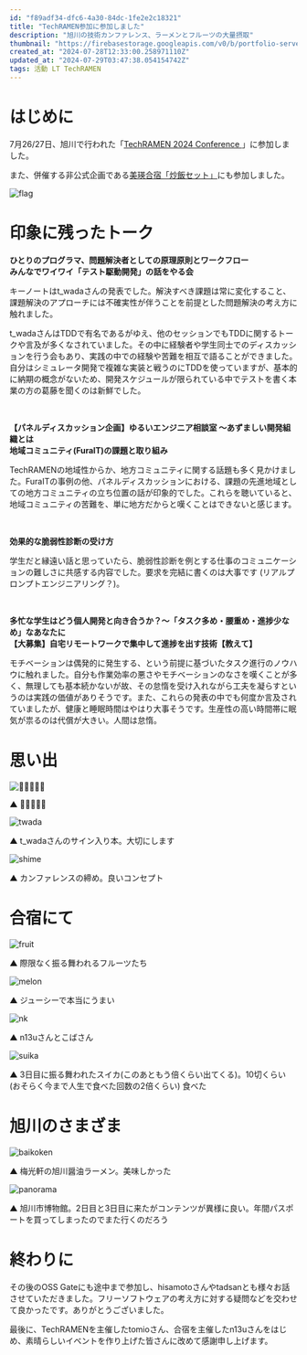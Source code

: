 ```yaml
---
id: "f89adf34-dfc6-4a30-84dc-1fe2e2c18321"
title: "TechRAMEN参加に参加しました"
description: "旭川の技術カンファレンス、ラーメンとフルーツの大量摂取"
thumbnail: "https://firebasestorage.googleapis.com/v0/b/portfolio-server-77440.appspot.com/o/images%2Farticles%2Ff89adf34-dfc6-4a30-84dc-1fe2e2c18321%2Ftwada.webp?alt=media&token=029aaf04-e629-4390-a604-3eb8edc37512"
created_at: "2024-07-28T12:33:00.258971110Z"
updated_at: "2024-07-29T03:47:38.054154742Z"
tags: 活動 LT TechRAMEN
---
```




# はじめに

7月26/27日、旭川で行われた「[TechRAMEN 2024 Conference ](https://techramenconf.net/)」に参加しました。

また、併催する非公式企画である[美瑛合宿「炒飯セット」](https://note.com/_n13u_/n/nbeab0f3639ba)にも参加しました。

![flag](https://firebasestorage.googleapis.com/v0/b/portfolio-server-77440.appspot.com/o/images%2Farticles%2Ff89adf34-dfc6-4a30-84dc-1fe2e2c18321%2Fflag.webp?alt=media&token=a115c1c1-842e-4a34-8b07-e86c7a6b7950)

# 印象に残ったトーク
 
**ひとりのプログラマ、問題解決者としての原理原則とワークフロー**<br>
**みんなでワイワイ「テスト駆動開発」の話をやる会**

キーノートはt_wadaさんの発表でした。解決すべき課題は常に変化すること、課題解決のアプローチには不確実性が伴うことを前提とした問題解決の考え方に触れました。

t_wadaさんはTDDで有名であるがゆえ、他のセッションでもTDDに関するトークや言及が多くなされていました。その中に経験者や学生同士でのディスカッションを行う会もあり、実践の中での経験や苦難を相互で語ることができました。自分はシミュレータ開発で複雑な実装と戦うのにTDDを使っていますが、基本的に納期の概念がないため、開発スケジュールが限られている中でテストを書く本業の方の葛藤を聞くのは新鮮でした。

<br>

**【パネルディスカッション企画】ゆるいエンジニア相談室 ～あずましい開発組織とは**<br>
**地域コミュニティ(FuraIT)の課題と取り組み**

TechRAMENの地域性からか、地方コミュニティに関する話題も多く見かけました。FuraITの事例の他、パネルディスカッションにおける、課題の先進地域としての地方コミュニティの立ち位置の話が印象的でした。これらを聴いていると、地域コミュニティの苦難を、単に地方だからと嘆くことはできないと感じます。

<br>

**効果的な脆弱性診断の受け方**

学生だと縁遠い話と思っていたら、脆弱性診断を例とする仕事のコミュニケーションの難しさに共感する内容でした。要求を完結に書くのは大事です (リアルプロンプトエンジニアリング？)。

<br>

**多忙な学生はどう個人開発と向き合うか？～「タスク多め・腰重め・進捗少なめ」なあなたに**<br>
**【大募集】自宅リモートワークで集中して進捗を出す技術【教えて】**

モチベーションは偶発的に発生する、という前提に基づいたタスク進行のノウハウに触れました。自分も作業効率の悪さやモチベーションのなさを嘆くことが多く、無理しても基本続かないが故、その怠惰を受け入れながら工夫を凝らすというのは実践の価値がありそうです。また、これらの発表の中でも何度か言及されていましたが、健康と睡眠時間はやはり大事そうです。生産性の高い時間帯に眠気が祟るのは代償が大きい。人間は怠惰。

# 思い出

![👏🍜👏🍜👏](https://firebasestorage.googleapis.com/v0/b/portfolio-server-77440.appspot.com/o/images%2Farticles%2Ff89adf34-dfc6-4a30-84dc-1fe2e2c18321%2Fkaijo.webp?alt=media&token=b05cfb23-38ab-46a0-a7ab-b5d79af3db89)

▲ 👏🍜👏🍜👏

![twada](https://firebasestorage.googleapis.com/v0/b/portfolio-server-77440.appspot.com/o/images%2Farticles%2Ff89adf34-dfc6-4a30-84dc-1fe2e2c18321%2Ftwada.webp?alt=media&token=029aaf04-e629-4390-a604-3eb8edc37512)

▲ t_wadaさんのサイン入り本。大切にします

![shime](https://firebasestorage.googleapis.com/v0/b/portfolio-server-77440.appspot.com/o/images%2Farticles%2Ff89adf34-dfc6-4a30-84dc-1fe2e2c18321%2Fconcept.webp?alt=media&token=23935235-86a1-4f2e-91fb-714a2d7926b1)

▲ カンファレンスの締め。良いコンセプト

# 合宿にて

![fruit](https://firebasestorage.googleapis.com/v0/b/portfolio-server-77440.appspot.com/o/images%2Farticles%2Ff89adf34-dfc6-4a30-84dc-1fe2e2c18321%2Ffruit.webp?alt=media&token=cad92d21-f839-4c02-ad85-78c57dbf2a9f)

▲ 際限なく振る舞われるフルーツたち

![melon](https://firebasestorage.googleapis.com/v0/b/portfolio-server-77440.appspot.com/o/images%2Farticles%2Ff89adf34-dfc6-4a30-84dc-1fe2e2c18321%2Fmelon.webp?alt=media&token=8f9daa39-17f6-4093-8563-4b2e3e16d1be)

▲ ジューシーで本当にうまい

![nk](https://firebasestorage.googleapis.com/v0/b/portfolio-server-77440.appspot.com/o/images%2Farticles%2Ff89adf34-dfc6-4a30-84dc-1fe2e2c18321%2Fgasshuku.webp?alt=media&token=20ed3c64-d882-42d7-a5c3-969dbf027951)

▲ n13uさんとこばさん

![suika](https://firebasestorage.googleapis.com/v0/b/portfolio-server-77440.appspot.com/o/images%2Farticles%2Ff89adf34-dfc6-4a30-84dc-1fe2e2c18321%2Fsuika.webp?alt=media&token=7f8d404d-1817-40fc-9b9a-d58ab4b80980)

▲ 3日目に振る舞われたスイカ(このあともう倍くらい出てくる)。10切くらい (おそらく今まで人生で食べた回数の2倍くらい) 食べた

# 旭川のさまざま

![baikoken](https://firebasestorage.googleapis.com/v0/b/portfolio-server-77440.appspot.com/o/images%2Farticles%2Ff89adf34-dfc6-4a30-84dc-1fe2e2c18321%2Framen.webp?alt=media&token=f993978c-7612-40b8-a6a3-f5b87b4e934c)

▲ 梅光軒の旭川醤油ラーメン。美味しかった

![panorama](https://firebasestorage.googleapis.com/v0/b/portfolio-server-77440.appspot.com/o/images%2Farticles%2Ff89adf34-dfc6-4a30-84dc-1fe2e2c18321%2Fhakubutsukan.webp?alt=media&token=85892f6d-aa3e-478e-ac77-aa6d7fc7db49)

▲ 旭川市博物館。2日目と3日目に来たがコンテンツが異様に良い。年間パスポートを買ってしまったのでまた行くのだろう

# 終わりに

その後のOSS Gateにも途中まで参加し、hisamotoさんやtadsanとも様々お話させていただきました。フリーソフトウェアの考え方に対する疑問などを交わせて良かったです。ありがとうございました。

最後に、TechRAMENを主催したtomioさん、合宿を主催したn13uさんをはじめ、素晴らしいイベントを作り上げた皆さんに改めて感謝申し上げます。

